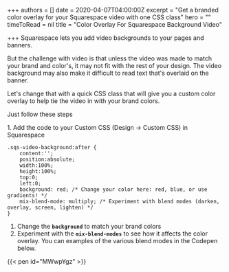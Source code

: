 +++
authors = []
date = 2020-04-07T04:00:00Z
excerpt = "Get a branded color overlay for your Squarespace video with one CSS class"
hero = ""
timeToRead = nil
title = "Color Overlay For Squarespace Background Video"

+++
Squarespace lets you add video backgrounds to your pages and banners.

But the challenge with video is that unless the video was made to match your brand and color's, it may not fit with the rest of your design. The video background may also make it difficult to read text that's overlaid on the banner.

Let's change that with a quick CSS class that will give you a custom color overlay to help tie the video in with your brand colors.

Just follow these steps

1\. Add the code to your Custom CSS (Design -> Custom CSS) in Squarespace

    .sqs-video-background:after {
    	content:'';
    	position:absolute;
    	width:100%;
    	height:100%;
    	top:0;
    	left:0;
    	background: red; /* Change your color here: red, blue, or use gradients! */
    	mix-blend-mode: multiply; /* Experiment with blend modes (darken, overlay, screen, lighten) */
    }

1. Change the **`background`** to match your brand colors
2. Experiment with the **`mix-blend-modes`** to see how it affects the color overlay. You can examples of the various blend modes in the Codepen below.

{{< pen id="MWwpYgz" >}}